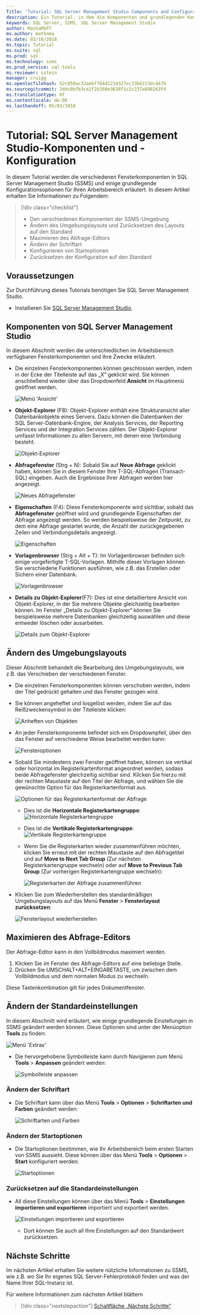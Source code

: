```yaml
---
Title: 'Tutorial: SQL Server Management Studio Components and Configuration'
description: Ein Tutorial, in dem die Komponenten und grundlegenden Konfigurationsoptionen für Ihre SQL Server Management Studio-Umgebung erläutert werden.
keywords: SQL Server, SSMS, SQL Server Management Studio
author: MashaMSFT
ms.author: mathoma
ms.date: 03/16/2018
ms.topic: Tutorial
ms.suite: sql
ms.prod: sql
ms.technology: ssms
ms.prod_service: sql-tools
ms.reviewer: sstein
manager: craigg
ms.openlocfilehash: b2c850ac32aebf78441234327ec33b6223dc447b
ms.sourcegitcommit: 2ddc0bfb3ce2f2b160e3638f1c2c237a898263f4
ms.translationtype: HT
ms.contentlocale: de-DE
ms.lasthandoff: 05/03/2018
---
```

# <a name="tutorial-sql-server-management-studio-components-and-configuration"></a>Tutorial: SQL Server Management Studio-Komponenten und -Konfiguration
In diesem Tutorial werden die verschiedenen Fensterkomponenten in SQL Server Management Studio (SSMS) und einige grundlegende Konfigurationsoptionen für Ihren Arbeitsbereich erläutert. In diesem Artikel erhalten Sie Informationen zu Folgendem: 

> [!div class="checklist"]
> * Den verschiedenen Komponenten der SSMS-Umgebung
> * Ändern des Umgebungslayouts und Zurücksetzen des Layouts auf den Standard
> * Maximieren des Abfrage-Editors
> * Ändern der Schriftart 
> * Konfigurieren von Startoptionen 
> * Zurücksetzen der Konfiguration auf den Standard 

## <a name="prerequisites"></a>Voraussetzungen
Zur Durchführung dieses Tutorials benötigen Sie SQL Server Management Studio.  

- Installieren Sie [SQL Server Management Studio](https://docs.microsoft.com/en-us/sql/ssms/download-sql-server-management-studio-ssms).

## <a name="sql-server-management-studio-components"></a>Komponenten von SQL Server Management Studio
In diesem Abschnitt werden die unterschiedlichen im Arbeitsbereich verfügbaren Fensterkomponenten und ihre Zwecke erläutert. 

- Die einzelnen Fensterkomponenten können geschlossen werden, indem in der Ecke der Titelleiste auf das „X“ geklickt wird. Sie können anschließend wieder über das Dropdownfeld **Ansicht** im Hauptmenü geöffnet werden. 

    ![Menü 'Ansicht'](media/ssms-configuration/viewmenu.png)

- **Objekt-Explorer** (F8): Objekt-Explorer enthält eine Strukturansicht aller Datenbankobjekte eines Servers. Dazu können die Datenbanken der SQL Server-Datenbank-Engine, der Analysis Services, der Reporting Services und der Integration Services zählen. Der Objekt-Explorer umfasst Informationen zu allen Servern, mit denen eine Verbindung besteht. 
    
    ![Objekt-Explorer](media/ssms-configuration/objectexplorer.png)
- **Abfragefenster** (Strg + N): Sobald Sie auf **Neue Abfrage** geklickt haben, können Sie in diesem Fenster Ihre T-SQL-Abfragen (Transact-SQL) eingeben. Auch die Ergebnisse Ihrer Abfragen werden hier angezeigt.
    
    ![Neues Abfragefenster](media/ssms-configuration/newquery.png)

- **Eigenschaften** (F4): Diese Fensterkomponente wird sichtbar, sobald das **Abfragefenster** geöffnet wird und grundlegende Eigenschaften der Abfrage angezeigt werden. So werden beispielsweise der Zeitpunkt, zu dem eine Abfrage gestartet wurde, die Anzahl der zurückgegebenen Zeilen und Verbindungsdetails angezeigt.  

    ![Eigenschaften](media/ssms-configuration/properties.png)

- **Vorlagenbrowser** (Strg + Alt + T): Im Vorlagenbrowser befinden sich einige vorgefertigte T-SQL-Vorlagen. Mithilfe dieser Vorlagen können Sie verschiedene Funktionen ausführen, wie z.B. das Erstellen oder Sichern einer Datenbank. 

    ![Vorlagenbrowser](media/ssms-configuration/templates.png)

- **Details zu Objekt-Explorer**(F7): Dies ist eine detailliertere Ansicht von Objekt-Explorer, in der Sie mehrere Objekte gleichzeitig bearbeiten können. Im Fenster „Details zu Objekt-Explorer“ können Sie beispielsweise mehrere Datenbanken gleichzeitig auswählen und diese entweder löschen oder ausarbeiten. 

    ![Details zum Objekt-Explorer](media/ssms-configuration/objectexplorerdetails.PNG) 
 

    

## <a name="change-the-environmental-layout"></a>Ändern des Umgebungslayouts 
Dieser Abschnitt behandelt die Bearbeitung des Umgebungslayouts, wie z.B. das Verschieben der verschiedenen Fenster. 

-  Die einzelnen Fensterkomponenten können verschoben werden, indem der Titel gedrückt gehalten und das Fenster gezogen wird. 
- Sie können angeheftet und losgelöst werden, indem Sie auf das Reißzweckensymbol in der Titelleiste klicken:
    
    ![Anheften von Objekten](media/ssms-configuration/pushpin.png)

- An jeder Fensterkomponente befindet sich ein Dropdownpfeil, über den das Fenster auf verschiedene Weise bearbeitet werden kann: 

    ![Fensteroptionen](media/ssms-configuration/windowoptions.png)

- Sobald Sie mindestens zwei Fenster geöffnet haben, können sie vertikal oder horizontal im Registerkartenformat angeordnet werden, sodass beide Abfragefenster gleichzeitig sichtbar sind. Klicken Sie hierzu mit der rechten Maustaste auf den Titel der Abfrage, und wählen Sie die gewünschte Option für das Registerkartenformat aus. 
 
    ![Optionen für das Registerkartenformat der Abfrage](media/ssms-configuration/querytabbedoptions.png)

    - Dies ist die **Horizontale Registerkartengruppe**: ![Horizontale Registerkartengruppe](media/ssms-configuration/horizontaltab.png)     
    
    - Dies ist die **Vertikale Registerkartengruppe**:  
        ![Vertikale Registerkartengruppe](media/ssms-configuration/verticaltabgroup.png)
        

    - Wenn Sie die Registerkarten wieder zusammenführen möchten, klicken Sie erneut mit der rechten Maustaste auf den Abfragetitel und auf **Move to Next Tab Group** (Zur nächsten Registerkartengruppe wechseln) oder auf **Move to Previous Tab Group** (Zur vorherigen Registerkartengruppe wechseln):
    
        ![Registerkarten der Abfrage zusammenführen](media/ssms-configuration/mergetabgroups.png)

- Klicken Sie zum Wiederherstellen des standardmäßigen Umgebungslayouts auf das Menü **Fenster** > **Fensterlayout zurücksetzen**:
 
    ![Fensterlayout wiederherstellen](media/ssms-configuration/resetwindowlayout.png)
    
## <a name="maximize-query-editor"></a>Maximieren des Abfrage-Editors
Der Abfrage-Editor kann in den Vollbildmodus maximiert werden.

1. Klicken Sie im Fenster des Abfrage-Editors auf eine beliebige Stelle.
2. Drücken Sie UMSCHALT+ALT+EINGABETASTE, um zwischen dem Vollbildmodus und dem normalen Modus zu wechseln. 

Diese Tastenkombination gilt für jedes Dokumentfenster. 



## <a name="change-basic-settings"></a>Ändern der Standardeinstellungen
In diesem Abschnitt wird erläutert, wie einige grundlegende Einstellungen in SSMS geändert werden können. Diese Optionen sind unter der Menüoption **Tools** zu finden:

  ![Menü 'Extras'](media/ssms-configuration/tools.png)


- Die hervorgehobene Symbolleiste kann durch Navigieren zum Menü **Tools** > **Anpassen** geändert werden:

    ![Symbolleiste anpassen](media/ssms-configuration/toolbar.png)

### <a name="change-the-font"></a>Ändern der Schriftart
- Die Schriftart kann über das Menü **Tools** > **Optionen** > **Schriftarten und Farben** geändert werden:

     ![Schriftarten und Farben](media/ssms-configuration/fontsandcolors.png)

### <a name="change-the-startup-options"></a>Ändern der Startoptionen
- Die Startoptionen bestimmen, wie Ihr Arbeitsbereich beim ersten Starten von SSMS aussieht. Diese können über das Menü **Tools** > **Optionen** > **Start** konfiguriert werden:
 
    ![Startoptionen](media/ssms-configuration/startup.png)

### <a name="reset-settings-to-default"></a>Zurücksetzen auf die Standardeinstellungen
- All diese Einstellungen können über das Menü **Tools** > **Einstellungen importieren und exportieren** importiert und exportiert werden. 

    ![Einstellungen importieren und exportieren](media/ssms-configuration/settings.png)
    - Dort können Sie auch all Ihre Einstellungen auf den Standardwert zurücksetzen. 


## <a name="next-steps"></a>Nächste Schritte
Im nächsten Artikel erhalten Sie weitere nützliche Informationen zu SSMS, wie z.B. wo Sie Ihr eigenes SQL Server-Fehlerprotokoll finden und was der Name Ihrer SQL-Instanz ist. 

Für weitere Informationen zum nächsten Artikel blättern
> [!div class="nextstepaction"]
> [Schaltfläche „Nächste Schritte“](ssms-tricks.md)
 
 




